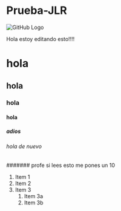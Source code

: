 # Prueba-JLR
![GitHub Logo](C:\Users\JaviLR\Desktop\TGH\logo.png)


Hola estoy editando esto!!!!

# hola
## hola
### hola
#### hola
##### adios
###### hola de nuevo
####### profe si lees esto me pones un 10


1. Item 1
1. Item 2
1. Item 3
   1. Item 3a
   1. Item 3b
